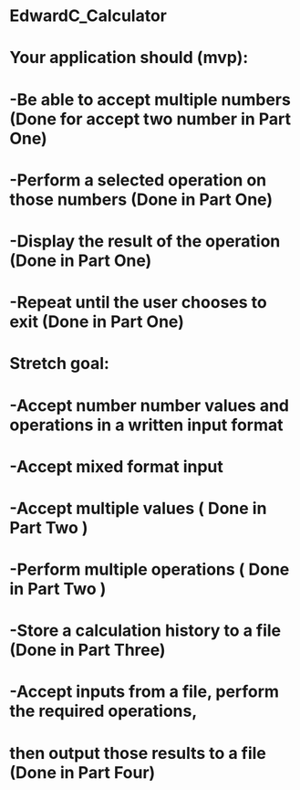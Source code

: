 # EdwardC_Calculator
#  Your application should (mvp):
#  -Be able to accept multiple numbers (Done for accept two number in Part One)

#  -Perform a selected operation on those numbers (Done in Part One)

#  -Display the result of the operation (Done in Part One)

#  -Repeat until the user chooses to exit (Done in Part One)

# Stretch goal:
# -Accept number number values and operations in a written input format

# -Accept mixed format input

# -Accept multiple values ( Done in Part Two )

# -Perform multiple operations ( Done in Part Two )

# -Store a calculation history to a file (Done in Part Three)

# -Accept inputs from a file, perform the required operations, 
#  then output those results to a file (Done in Part Four)